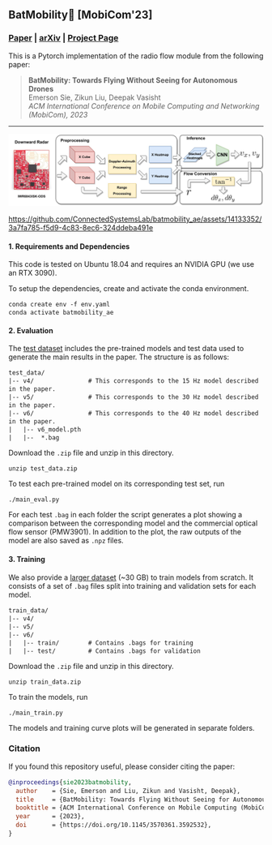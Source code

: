## BatMobility🦇 [MobiCom'23]
### [Paper](https://batmobility.github.io/sie2023batmobility.pdf) | [arXiv](TBD) | [Project Page](https://batmobility.github.io)

This is a Pytorch implementation of the radio flow module from the following paper: <br/>
> **BatMobility: Towards Flying Without Seeing for Autonomous Drones**  
> Emerson Sie, Zikun Liu, Deepak Vasisht    
> *ACM International Conference on Mobile Computing and Networking (MobiCom), 2023* 
>

---

![image](docs/flow_model.jpg)

https://github.com/ConnectedSystemsLab/batmobility_ae/assets/14133352/3a7fa785-f5d9-4c83-8ec6-324ddeba491e

#### 1. Requirements and Dependencies
This code is tested on Ubuntu 18.04 and requires an NVIDIA GPU (we use an RTX 3090).

To setup the dependencies, create and activate the conda environment.
```
conda create env -f env.yaml
conda activate batmobility_ae
```

#### 2. Evaluation 
The [test dataset](https://zenodo.org/record/8312500/files/test_data.zip?download=1) includes the pre-trained models and test data used to generate the main results in the paper. The structure is as follows:
```
test_data/
|-- v4/               # This corresponds to the 15 Hz model described in the paper.
|-- v5/               # This corresponds to the 30 Hz model described in the paper.
|-- v6/               # This corresponds to the 40 Hz model described in the paper.
|   |-- v6_model.pth
|   |--  *.bag
```

Download the `.zip` file and unzip in this directory.
```
unzip test_data.zip
```

To test each pre-trained model on its corresponding test set, run
```
./main_eval.py
```

For each test `.bag` in each folder the script generates a plot showing a comparison between the corresponding model and the commercial optical flow sensor (PMW3901). In addition to the plot, the raw outputs of the model are also saved as `.npz` files.

#### 3. Training
We also provide a [larger dataset](https://zenodo.org/record/8312500/files/train_data.zip?download=1) (~30 GB) to train models from scratch. It consists of a set of `.bag` files split into training and validation sets for each model. 
```
train_data/
|-- v4/
|-- v5/
|-- v6/
|   |-- train/        # Contains .bags for training
|   |-- test/         # Contains .bags for validation
```

Download the `.zip` file and unzip in this directory.
```
unzip train_data.zip
```

To train the models, run
```
./main_train.py
```
The models and training curve plots will be generated in separate folders. 

### Citation

If you found this repository useful, please consider citing the paper:

```bibtex
@inproceedings{sie2023batmobility,
  author    = {Sie, Emerson and Liu, Zikun and Vasisht, Deepak},
  title     = {BatMobility: Towards Flying Without Seeing for Autonomous Drones},
  booktitle = {ACM International Conference on Mobile Computing (MobiCom)},
  year      = {2023},
  doi       = {https://doi.org/10.1145/3570361.3592532},
}
```

